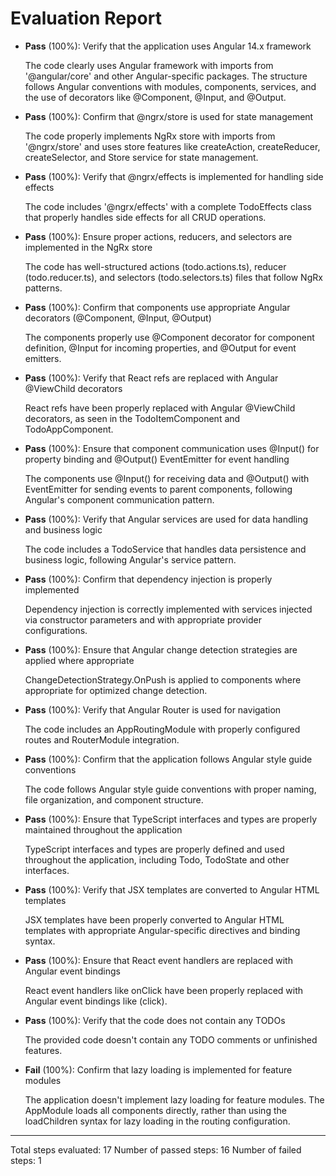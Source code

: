 # Evaluation Report

- **Pass** (100%): Verify that the application uses Angular 14.x framework
  
  The code clearly uses Angular framework with imports from '@angular/core' and other Angular-specific packages. The structure follows Angular conventions with modules, components, services, and the use of decorators like @Component, @Input, and @Output.

- **Pass** (100%): Confirm that @ngrx/store is used for state management
  
  The code properly implements NgRx store with imports from '@ngrx/store' and uses store features like createAction, createReducer, createSelector, and Store service for state management.

- **Pass** (100%): Verify that @ngrx/effects is implemented for handling side effects
  
  The code includes '@ngrx/effects' with a complete TodoEffects class that properly handles side effects for all CRUD operations.

- **Pass** (100%): Ensure proper actions, reducers, and selectors are implemented in the NgRx store
  
  The code has well-structured actions (todo.actions.ts), reducer (todo.reducer.ts), and selectors (todo.selectors.ts) files that follow NgRx patterns.

- **Pass** (100%): Confirm that components use appropriate Angular decorators (@Component, @Input, @Output)
  
  The components properly use @Component decorator for component definition, @Input for incoming properties, and @Output for event emitters.

- **Pass** (100%): Verify that React refs are replaced with Angular @ViewChild decorators
  
  React refs have been properly replaced with Angular @ViewChild decorators, as seen in the TodoItemComponent and TodoAppComponent.

- **Pass** (100%): Ensure that component communication uses @Input() for property binding and @Output() EventEmitter for event handling
  
  The components use @Input() for receiving data and @Output() with EventEmitter for sending events to parent components, following Angular's component communication pattern.

- **Pass** (100%): Verify that Angular services are used for data handling and business logic
  
  The code includes a TodoService that handles data persistence and business logic, following Angular's service pattern.

- **Pass** (100%): Confirm that dependency injection is properly implemented
  
  Dependency injection is correctly implemented with services injected via constructor parameters and with appropriate provider configurations.

- **Pass** (100%): Ensure that Angular change detection strategies are applied where appropriate
  
  ChangeDetectionStrategy.OnPush is applied to components where appropriate for optimized change detection.

- **Pass** (100%): Verify that Angular Router is used for navigation
  
  The code includes an AppRoutingModule with properly configured routes and RouterModule integration.

- **Pass** (100%): Confirm that the application follows Angular style guide conventions
  
  The code follows Angular style guide conventions with proper naming, file organization, and component structure.

- **Pass** (100%): Ensure that TypeScript interfaces and types are properly maintained throughout the application
  
  TypeScript interfaces and types are properly defined and used throughout the application, including Todo, TodoState and other interfaces.

- **Pass** (100%): Verify that JSX templates are converted to Angular HTML templates
  
  JSX templates have been properly converted to Angular HTML templates with appropriate Angular-specific directives and binding syntax.

- **Pass** (100%): Ensure that React event handlers are replaced with Angular event bindings
  
  React event handlers like onClick have been properly replaced with Angular event bindings like (click).

- **Pass** (100%): Verify that the code does not contain any TODOs
  
  The provided code doesn't contain any TODO comments or unfinished features.

- **Fail** (100%): Confirm that lazy loading is implemented for feature modules
  
  The application doesn't implement lazy loading for feature modules. The AppModule loads all components directly, rather than using the loadChildren syntax for lazy loading in the routing configuration.

---

Total steps evaluated: 17
Number of passed steps: 16
Number of failed steps: 1